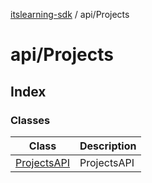 [itslearning-sdk](../../modules.md) / api/Projects

# api/Projects

## Index

### Classes

| Class | Description |
| ------ | ------ |
| [ProjectsAPI](classes/ProjectsAPI.md) | ProjectsAPI |
